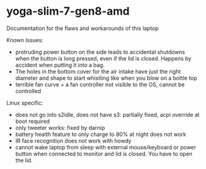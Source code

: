 # yoga-slim-7-gen8-amd
Documentation for the flaws and workarounds of this laptop


Known Issues:
- protruding power button on the side leads to accidental shutdowns when the button is long pressed, even if the lid is closed. Happens by accident when putting it into a bag.
- The holes in the bottom cover for the air intake have just the right diameter and shape to start whistling like when you blow on a bottle top
- terrible fan curve + a fan controller not visible to the OS, cannot be controlled

Linux specific:
- does not go into s2idle, does not have s3: partially fixed, acpi override at boot required
- only tweeter works: fixed by darnip
- battery health feature to only charge to 80% at night does not work
- IR face recognition does not work with howdy
- cannot wake laptop from sleep with external mouse/keyboard or power button when connected to monitor and lid is closed. You have to open the lid.

